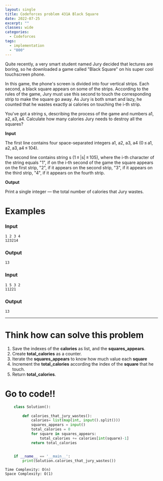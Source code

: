```yaml
---
layout: single
title: Codeforces problem 431A Black Square
date: 2022-07-25
excerpt: ""
classes: wide
categories:
  - Codeforces
tags:
  - implementation
  - "800"
---
```


Quite recently, a very smart student named Jury decided that lectures are boring, so he downloaded a game called "Black Square" on his super cool touchscreen phone.

In this game, the phone's screen is divided into four vertical strips. Each second, a black square appears on some of the strips. According to the rules of the game, Jury must use this second to touch the corresponding strip to make the square go away. As Jury is both smart and lazy, he counted that he wastes exactly ai calories on touching the i-th strip.

You've got a string s, describing the process of the game and numbers a1, a2, a3, a4. Calculate how many calories Jury needs to destroy all the squares?

**Input**

The first line contains four space-separated integers a1, a2, a3, a4 (0 ≤ a1, a2, a3, a4 ≤ 104).

The second line contains string s (1 ≤ |s| ≤ 105), where the і-th character of the string equals "1", if on the i-th second of the game the square appears on the first strip, "2", if it appears on the second strip, "3", if it appears on the third strip, "4", if it appears on the fourth strip.

**Output**

Print a single integer — the total number of calories that Jury wastes.

# Examples

### **Input**
```
1 2 3 4
123214
```
### **Output**
```
13
```
### **Input**
```
1 5 3 2
11221
```
### **Output**
```
13
```

---

# Think how can solve this problem
1. Save the indexes of the **calories** as list, and the **squares_appears**.
3. Create **total_calories** as a counter.
2. Iterate the **squares_appears** to know how much value each **square**
4. Increment the **total_calories** according the index of the **square** that he touch.
5. Return **total_calories**.

    
# Go to code!!

```python
    class Solution():
     
        def calories_that_jury_wastes():
            calories= list(map(int, input().split()))
            squares_appears = input()
            total_calories = 0
            for square in squares_appears:
                total_calories += calories[int(square)-1]
            return total_calories
     
     
    if __name__ == '__main__':
        print(Solution.calories_that_jury_wastes())

```
```
Time Complexity: O(n)
Space Complexity: O(1)
```
